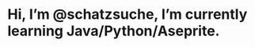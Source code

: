 


<html> <h1> Hi, I’m @schatzsuche, I’m currently learning Java/Python/Aseprite. <h1/> </h1></html>

<!---
schatzsuche/schatzsuche is a ✨ special ✨ repository because its `README.md` (this file) appears on your GitHub profile.
You can click the Preview link to take a look at your changes.
--->
